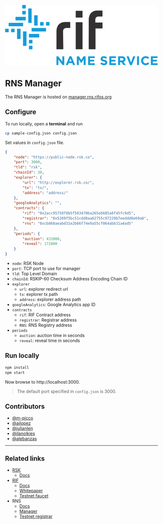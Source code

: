 <img src="/logo.png" alt="logo" height="200" />

# RNS Manager

The RNS Manager is hosted on [manager.rns.rifos.org](https://manager.rns.rifos.org)

## Configure
To run locally, open a **terminal** and run

```bash
cp sample-config.json config.json
```

Set values in `config.json` file.

```json
{
    "node": "https://public-node.rsk.co",
    "port": 3000,
    "tld": "rsk",
    "chainId": 30,
    "explorer": {
        "url": "http://explorer.rsk.co/",
        "tx": "tx/",
        "address": "address/"
    },
    "googleAnalytics": "",
    "contracts": {
        "rif": "0x2acc95758f8b5f583470ba265eb685a8f45fc9d5",
        "registrar": "0x5269f5bc51cdd8aa62755c97229b7eeddd8e69a6",
        "rns": "0xcb868aeabd31e2b66f74e9a55cf064abb31a4ad5"
    },
    "periods": {
        "auction": 432000,
        "reveal": 172800
    }
}
```

- `node`: RSK Node
- `port`: TCP port to use for manager
- `tld`: Top Level Domain
- `chainId`: RSKIP-60 Checksum Address Encoding Chain ID
- `explorer`
    - `url`: explorer redirect url
    - `tx`: explorer tx path
    - `address`: explorer address path
- `googleAnalytics`: Google Analytics app ID
- `contracts`
    - `rif`: RIF Contract address
    - `registrar`: Registrar address
    - `RNS`: RNS Registry address
- `periods`
    - `auction`: auction time in seconds
    - `reveal`: reveal time in seconds

## Run locally

```bash
npm install
npm start
```

Now browse to http://localhost:3000.

> The default port specified in ``config.json`` is 3000.

## Contributors

- [@m-picco](https://github.com/m-picco)
- [@ajlopez](https://github.com/ajlopez)
- [@julianlen](https://github.com/julianlen)
- [@ilanolkies](https://github.com/ilanolkies)
- [@alebanzas](https://github.com/alebanzas)

---

## Related links

- [RSK](https://rsk.co)
    - [Docs](https://github.com/rsksmart/rskj/wiki)
- [RIF](https://rifos.org)
    - [Docs](https://www.rifos.org/documentation/)
    - [Whitepaper](https://docs.rifos.org/rif-whitepaper-en.pdf)
    - [Testnet faucet](https://faucet.rifos.org)
- RNS
    - [Docs](https://docs.rns.rifos.org)
    - [Manager](https://rns.rifos.org)
    - [Testnet registrar](https://testnet.rns.rifos.org)
